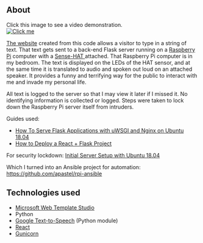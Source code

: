 ## About

Click this image to see a video demonstration.  
[![Click me](https://img.youtube.com/vi/KADqW056f9k/3.jpg)](https://www.youtube.com/watch?v=KADqW056f9k)

[The website](https://www.speaktomenow.tk/) created from this code allows a visitor to type in a string of text. That text gets sent to a back-end Flask server running on a [Raspberry Pi](https://www.raspberrypi.org/) computer with a [Sense-HAT ](https://www.raspberrypi.org/blog/sense-hat-projects/) attached. That Raspberry Pi computer is in my bedroom. The text is displayed on the LEDs of the HAT sensor, and at the same time it is translated to audio and spoken out loud on an attached speaker. It provides a funny and terrifying way for the public to interact with me and invade my personal life.

All text is logged to the server so that I may view it later if I missed it. No identifying information is collected or logged. Steps were taken to lock down the Raspberry Pi server itself from intruders.

Guides used:
* [How To Serve Flask Applications with uWSGI and Nginx on Ubuntu 18.04](https://www.digitalocean.com/community/tutorials/how-to-serve-flask-applications-with-uswgi-and-nginx-on-ubuntu-18-04)
* [How to Deploy a React + Flask Project](https://blog.miguelgrinberg.com/post/how-to-deploy-a-react--flask-project)

For security lockdown: [Initial Server Setup with Ubuntu 18.04](https://www.digitalocean.com/community/tutorials/initial-server-setup-with-ubuntu-18-04)

Which I turned into an Ansible project for automation: https://github.com/apastel/rpi-ansible

## Technologies used
* [Microsoft Web Template Studio](https://github.com/Microsoft/WebTemplateStudio)
* Python
* [Google Text-to-Speech](https://gtts.readthedocs.io/en/latest/) (Python module)
* [React](https://reactjs.org/)
* [Gunicorn](https://gunicorn.org/)